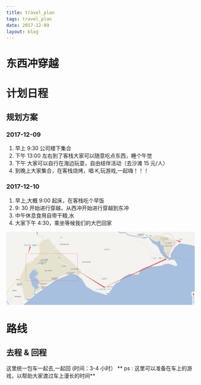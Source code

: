 ```yaml
---
title: travel_plan    
tags: travel_plan      
date: 2017-12-09      
layout: blog
---
```


东西冲穿越
===

# 计划日程

<h2 id="p2">规划方案</h2>

### 2017-12-09

1. 早上 9:30 公司楼下集合
2. 下午 13:00 左右到了客栈大家可以随意吃点东西，睡个午觉
3. 下午 大家可以自行在海边玩耍，自由结伴活动（去沙滩 15 元/人）   
4. 到晚上大家集合，在客栈烧烤，唱 K,玩游戏,一起嗨！！！

### 2017-12-10

1. 早上,大概 9:00 起床，在客栈吃个早饭
2. 9: 30 开始进行穿越，从西冲开始进行穿越到东冲
3. 中午休息食用自带干粮,水   
4. 大家下午 4:30，乘坐等候我们的大巴回家

![穿越路线图](travel_way.jpg)

# 路线
## 去程 & 回程

这里统一包车一起去,一起回
(时间：3-4 小时）
** ps : 这里可以准备在车上的游戏，以帮助大家渡过车上漫长的时间**












